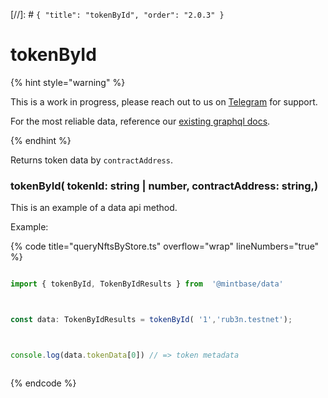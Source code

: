 [//]: # `{ "title": "tokenById", "order": "2.0.3" }`
# tokenById



{% hint style="warning" %}



This is a work in progress, please reach out to us on [Telegram](https://t.me/mintdev) for support.

For the most reliable data, reference our [existing graphql docs](https://docs.mintbase.io/dev/read-data/mintbase-graph).



{% endhint %}




Returns token data  by `contractAddress`.



### tokenById( tokenId: string | number, contractAddress: string,)



This is an example of a data api method.




Example:



{% code title="queryNftsByStore.ts" overflow="wrap" lineNumbers="true" %}

```typescript

import { tokenById, TokenByIdResults } from  '@mintbase/data'



const data: TokenByIdResults = tokenById( '1','rub3n.testnet');



console.log(data.tokenData[0]) // => token metadata



```

{% endcode %}